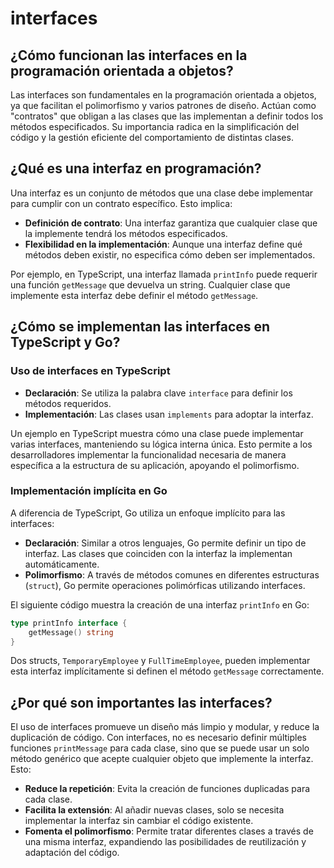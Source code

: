 # interfaces

## ¿Cómo funcionan las interfaces en la programación orientada a objetos?

Las interfaces son fundamentales en la programación orientada a objetos, ya que facilitan el polimorfismo y varios patrones de diseño. Actúan como "contratos" que obligan a las clases que las implementan a definir todos los métodos especificados. Su importancia radica en la simplificación del código y la gestión eficiente del comportamiento de distintas clases.

## ¿Qué es una interfaz en programación?

Una interfaz es un conjunto de métodos que una clase debe implementar para cumplir con un contrato específico. Esto implica:

- **Definición de contrato**: Una interfaz garantiza que cualquier clase que la implemente tendrá los métodos especificados.
- **Flexibilidad en la implementación**: Aunque una interfaz define qué métodos deben existir, no especifica cómo deben ser implementados.

Por ejemplo, en TypeScript, una interfaz llamada `printInfo` puede requerir una función `getMessage` que devuelva un string. Cualquier clase que implemente esta interfaz debe definir el método `getMessage`.

## ¿Cómo se implementan las interfaces en TypeScript y Go?

### Uso de interfaces en TypeScript

- **Declaración**: Se utiliza la palabra clave `interface` para definir los métodos requeridos.
- **Implementación**: Las clases usan `implements` para adoptar la interfaz.

Un ejemplo en TypeScript muestra cómo una clase puede implementar varias interfaces, manteniendo su lógica interna única. Esto permite a los desarrolladores implementar la funcionalidad necesaria de manera específica a la estructura de su aplicación, apoyando el polimorfismo.

### Implementación implícita en Go

A diferencia de TypeScript, Go utiliza un enfoque implícito para las interfaces:

- **Declaración**: Similar a otros lenguajes, Go permite definir un tipo de interfaz. Las clases que coinciden con la interfaz la implementan automáticamente.
- **Polimorfismo**: A través de métodos comunes en diferentes estructuras (`struct`), Go permite operaciones polimórficas utilizando interfaces.

El siguiente código muestra la creación de una interfaz `printInfo` en Go:

```go
type printInfo interface {
    getMessage() string
}
```

Dos structs, `TemporaryEmployee` y `FullTimeEmployee`, pueden implementar esta interfaz implícitamente si definen el método `getMessage` correctamente.

## ¿Por qué son importantes las interfaces?

El uso de interfaces promueve un diseño más limpio y modular, y reduce la duplicación de código. Con interfaces, no es necesario definir múltiples funciones `printMessage` para cada clase, sino que se puede usar un solo método genérico que acepte cualquier objeto que implemente la interfaz. Esto:

- **Reduce la repetición**: Evita la creación de funciones duplicadas para cada clase.
- **Facilita la extensión**: Al añadir nuevas clases, solo se necesita implementar la interfaz sin cambiar el código existente.
- **Fomenta el polimorfismo**: Permite tratar diferentes clases a través de una misma interfaz, expandiendo las posibilidades de reutilización y adaptación del código.
